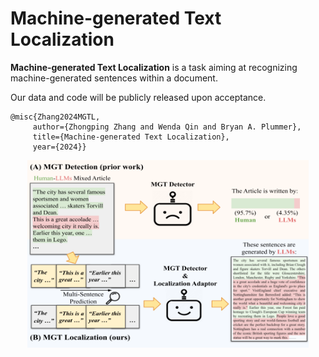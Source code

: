# Machine-generated Text Localization


**Machine-generated Text Localization** is a task aiming at recognizing machine-generated sentences within a document. 

Our data and code will be publicly released upon acceptance.

    @misc{Zhang2024MGTL,
         author={Zhongping Zhang and Wenda Qin and Bryan A. Plummer},
         title={Machine-generated Text Localization},
         year={2024}}

<!--<img src="figure_overview.png" alt="alt text" style="zoom:50%;" />-->

<div style="text-align: center;">
    <img src="figure_overview.png" alt="alt text" width="450" height="300" >
</div>









